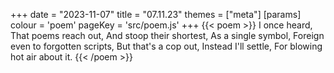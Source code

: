 +++
date = "2023-11-07"
title = "07.11.23"
themes = ["meta"]
[params]
  colour = 'poem'
  pageKey = 'src/poem.js'
+++
{{< poem >}}
I once heard,
That poems reach out,
And stoop their shortest,
As a single symbol,
Foreign even to forgotten scripts,
But that's a cop out,
Instead I'll settle,
For blowing hot air about it.
{{< /poem >}}